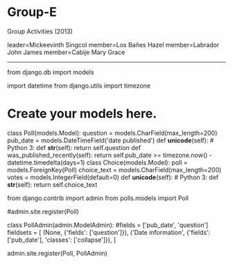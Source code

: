 Group-E
=======

Group Activities (2013)

leader=Mickeevinth Singcol
member=Los Bañes Hazel
member=Labrador John James
member=Cabije Mary Grace

_______________________________________________________________________________________________________
from django.db import models

import datetime
from django.utils import timezone

# Create your models here.
class Poll(models.Model):
    question = models.CharField(max_length=200)
    pub_date = models.DateTimeField('date published')
    def __unicode__(self):  # Python 3: def __str__(self):
        return self.question
    def was_published_recently(self):
        return self.pub_date >= timezone.now() - datetime.timedelta(days=1)
class Choice(models.Model):
    poll = models.ForeignKey(Poll)
    choice_text = models.CharField(max_length=200)
    votes = models.IntegerField(default=0)
    def __unicode__(self):  # Python 3: def __str__(self):
        return self.choice_text

from django.contrib import admin
from polls.models import Poll

#admin.site.register(Poll)

class PollAdmin(admin.ModelAdmin):
    #fields = ['pub_date', 'question']
     fieldsets = [
        (None,               {'fields': ['question']}),
        ('Date information', {'fields': ['pub_date'], 'classes': ['collapse']}),
    ]
     
    

admin.site.register(Poll, PollAdmin)

